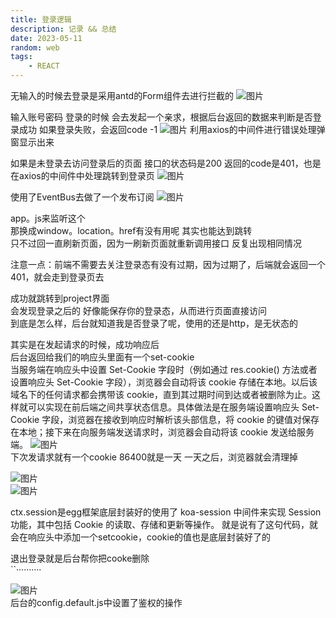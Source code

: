 ```yaml
---
title: 登录逻辑
description: 记录 && 总结
date: 2023-05-11
random: web
tags:
    - REACT
---
```



无输入的时候去登录是采用antd的Form组件去进行拦截的
![图片](https://uploader.shimo.im/f/NmDX6eIRsyApf40Q.png!thumbnail?accessToken=eyJhbGciOiJIUzI1NiIsImtpZCI6ImRlZmF1bHQiLCJ0eXAiOiJKV1QifQ.eyJleHAiOjE2ODM4MTk5NTgsImZpbGVHVUlEIjoiQjFBdzFLWk9Fb1NWb1JxbSIsImlhdCI6MTY4MzgxOTY1OCwiaXNzIjoidXBsb2FkZXJfYWNjZXNzX3Jlc291cmNlIiwidXNlcklkIjo3MjA3MjQwN30.BCA01Rea7k_ITwl9bLSuoRF7gYBbUD2LEEIpxj3EPhQ)

输入账号密码
登录的时候
会去发起一个亲求，根据后台返回的数据来判断是否登录成功
如果登录失败，会返回code -1
![图片](https://uploader.shimo.im/f/lIuTOsJdVD87Bc9F.png!thumbnail?accessToken=eyJhbGciOiJIUzI1NiIsImtpZCI6ImRlZmF1bHQiLCJ0eXAiOiJKV1QifQ.eyJleHAiOjE2ODM4MTk5NTgsImZpbGVHVUlEIjoiQjFBdzFLWk9Fb1NWb1JxbSIsImlhdCI6MTY4MzgxOTY1OCwiaXNzIjoidXBsb2FkZXJfYWNjZXNzX3Jlc291cmNlIiwidXNlcklkIjo3MjA3MjQwN30.BCA01Rea7k_ITwl9bLSuoRF7gYBbUD2LEEIpxj3EPhQ)
利用axios的中间件进行错误处理弹窗显示出来

如果是未登录去访问登录后的页面
接口的状态码是200 返回的code是401，也是在axios的中间件中处理跳转到登录页
![图片](https://uploader.shimo.im/f/YrFfhl6VtuV0a7Gv.png!thumbnail?accessToken=eyJhbGciOiJIUzI1NiIsImtpZCI6ImRlZmF1bHQiLCJ0eXAiOiJKV1QifQ.eyJleHAiOjE2ODM4MTk5NTgsImZpbGVHVUlEIjoiQjFBdzFLWk9Fb1NWb1JxbSIsImlhdCI6MTY4MzgxOTY1OCwiaXNzIjoidXBsb2FkZXJfYWNjZXNzX3Jlc291cmNlIiwidXNlcklkIjo3MjA3MjQwN30.BCA01Rea7k_ITwl9bLSuoRF7gYBbUD2LEEIpxj3EPhQ)

使用了EventBus去做了一个发布订阅
![图片](https://uploader.shimo.im/f/oGzW0ef3V0k5RKAu.png!thumbnail?accessToken=eyJhbGciOiJIUzI1NiIsImtpZCI6ImRlZmF1bHQiLCJ0eXAiOiJKV1QifQ.eyJleHAiOjE2ODM4MTk5NTgsImZpbGVHVUlEIjoiQjFBdzFLWk9Fb1NWb1JxbSIsImlhdCI6MTY4MzgxOTY1OCwiaXNzIjoidXBsb2FkZXJfYWNjZXNzX3Jlc291cmNlIiwidXNlcklkIjo3MjA3MjQwN30.BCA01Rea7k_ITwl9bLSuoRF7gYBbUD2LEEIpxj3EPhQ)
 
app。js来监听这个  
那换成window。location。href有没有用呢  其实也能达到跳转  
只不过回一直刷新页面，因为一刷新页面就重新调用接口 反复出现相同情况  

注意一点：前端不需要去关注登录态有没有过期，因为过期了，后端就会返回一个401，就会走到登录页去  

成功就跳转到project界面  
会发现登录之后的 好像能保存你的登录态，从而进行页面直接访问  
到底是怎么样，后台就知道我是否登录了呢，使用的还是http，是无状态的  


其实是在发起请求的时候，成功响应后    
后台返回给我们的响应头里面有一个set-cookie  
当服务端在响应头中设置 Set-Cookie 字段时（例如通过 res.cookie() 方法或者设置响应头 Set-Cookie 字段），浏览器会自动将该 cookie 存储在本地。以后该域名下的任何请求都会携带该 cookie，直到其过期时间到达或者被删除为止。这样就可以实现在前后端之间共享状态信息。具体做法是在服务端设置响应头 Set-Cookie 字段，浏览器在接收到响应时解析该头部信息，将 cookie 的键值对保存在本地；接下来在向服务端发送请求时，浏览器会自动将该 cookie 发送给服务端。 
![图片](https://uploader.shimo.im/f/4bS2DwTgUST8xZHk.png!thumbnail?accessToken=eyJhbGciOiJIUzI1NiIsImtpZCI6ImRlZmF1bHQiLCJ0eXAiOiJKV1QifQ.eyJleHAiOjE2ODM4MTk5NTgsImZpbGVHVUlEIjoiQjFBdzFLWk9Fb1NWb1JxbSIsImlhdCI6MTY4MzgxOTY1OCwiaXNzIjoidXBsb2FkZXJfYWNjZXNzX3Jlc291cmNlIiwidXNlcklkIjo3MjA3MjQwN30.BCA01Rea7k_ITwl9bLSuoRF7gYBbUD2LEEIpxj3EPhQ)  
下次发请求就有一个cookie    86400就是一天  一天之后，浏览器就会清理掉  

![图片](https://uploader.shimo.im/f/M3MZ6KuNx6nSb627.png!thumbnail?accessToken=eyJhbGciOiJIUzI1NiIsImtpZCI6ImRlZmF1bHQiLCJ0eXAiOiJKV1QifQ.eyJleHAiOjE2ODM4MTk5NTgsImZpbGVHVUlEIjoiQjFBdzFLWk9Fb1NWb1JxbSIsImlhdCI6MTY4MzgxOTY1OCwiaXNzIjoidXBsb2FkZXJfYWNjZXNzX3Jlc291cmNlIiwidXNlcklkIjo3MjA3MjQwN30.BCA01Rea7k_ITwl9bLSuoRF7gYBbUD2LEEIpxj3EPhQ)  
![图片]( https://uploader.shimo.im/f/E3H3BCWcLUfmRC7G.png!thumbnail?accessToken=eyJhbGciOiJIUzI1NiIsImtpZCI6ImRlZmF1bHQiLCJ0eXAiOiJKV1QifQ.eyJleHAiOjE2ODM4MTk5NTgsImZpbGVHVUlEIjoiQjFBdzFLWk9Fb1NWb1JxbSIsImlhdCI6MTY4MzgxOTY1OCwiaXNzIjoidXBsb2FkZXJfYWNjZXNzX3Jlc291cmNlIiwidXNlcklkIjo3MjA3MjQwN30.BCA01Rea7k_ITwl9bLSuoRF7gYBbUD2LEEIpxj3EPhQ) 

ctx.session是egg框架底层封装好的使用了 koa-session 中间件来实现 Session 功能，其中包括 Cookie 的读取、存储和更新等操作。 就是说有了这句代码，就会在响应头中添加一个setcookie，cookie的值也是底层封装好了的

退出登录就是后台帮你把cooke删除  
``··········

![图片]( https://uploader.shimo.im/f/3gY3Rfj9hp1BXzkQ.png!thumbnail?accessToken=eyJhbGciOiJIUzI1NiIsImtpZCI6ImRlZmF1bHQiLCJ0eXAiOiJKV1QifQ.eyJleHAiOjE2ODM4MTk5NTgsImZpbGVHVUlEIjoiQjFBdzFLWk9Fb1NWb1JxbSIsImlhdCI6MTY4MzgxOTY1OCwiaXNzIjoidXBsb2FkZXJfYWNjZXNzX3Jlc291cmNlIiwidXNlcklkIjo3MjA3MjQwN30.BCA01Rea7k_ITwl9bLSuoRF7gYBbUD2LEEIpxj3EPhQ)  
后台的config.default.js中设置了鉴权的操作